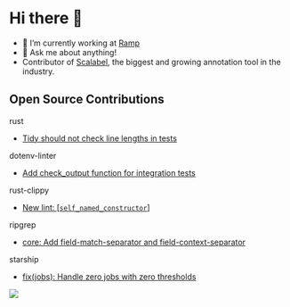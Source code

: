 # Hi there 👋

- 🔭 I’m currently working at [Ramp](https://ramp.com/)
- 💬 Ask me about anything!
- Contributor of [Scalabel](https://github.com/scalabel/scalabel), the biggest and growing annotation tool in the industry.

[comment]: <> (open-source-contributions start)
## Open Source Contributions
rust
- [Tidy should not check line lengths in tests](https://github.com/rust-lang/rust/pull/77675)

dotenv-linter
- [Add check_output function for integration tests](https://github.com/dotenv-linter/dotenv-linter/pull/305)

rust-clippy
- [New lint: [`self_named_constructor`]](https://github.com/rust-lang/rust-clippy/pull/7403)

ripgrep
- [core: Add field-match-separator and field-context-separator](https://github.com/BurntSushi/ripgrep/pull/1871)

starship
- [fix(jobs): Handle zero jobs with zero thresholds](https://github.com/starship/starship/pull/2613)

[comment]: <> (open-source-contributions end)

![](https://hit.yhype.me/github/profile?user_id=14958041)
